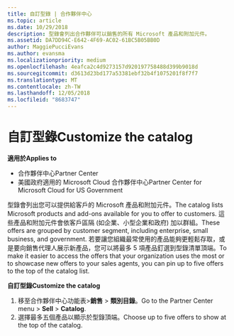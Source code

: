```yaml
---
title: 自訂型錄 | 合作夥伴中心
ms.topic: article
ms.date: 10/29/2018
description: 型錄會列出合作夥伴可以銷售的所有 Microsoft 產品和附加元件。
ms.assetid: DA7DD94C-E642-4F69-AC02-61BC5B05BB0D
author: MaggiePucciEvans
ms.author: evansma
ms.localizationpriority: medium
ms.openlocfilehash: 4eafca2c4d9273157d920197758488d399b9018d
ms.sourcegitcommit: d3613d23bd177a53381ebf32b4f1075201f8f7f7
ms.translationtype: MT
ms.contentlocale: zh-TW
ms.lasthandoff: 12/05/2018
ms.locfileid: "8683747"
---
```

# <a name="customize-the-catalog"></a><span data-ttu-id="1afcb-103">自訂型錄</span><span class="sxs-lookup"><span data-stu-id="1afcb-103">Customize the catalog</span></span>

**<span data-ttu-id="1afcb-104">適用於</span><span class="sxs-lookup"><span data-stu-id="1afcb-104">Applies to</span></span>**

-  <span data-ttu-id="1afcb-105">合作夥伴中心</span><span class="sxs-lookup"><span data-stu-id="1afcb-105">Partner Center</span></span>
-  <span data-ttu-id="1afcb-106">美國政府適用的 Microsoft Cloud 合作夥伴中心</span><span class="sxs-lookup"><span data-stu-id="1afcb-106">Partner Center for Microsoft Cloud for US Government</span></span>


<span data-ttu-id="1afcb-107">型錄會列出您可以提供給客戶的 Microsoft 產品和附加元件。</span><span class="sxs-lookup"><span data-stu-id="1afcb-107">The catalog lists Microsoft products and add-ons available for you to offer to customers.</span></span> <span data-ttu-id="1afcb-108">這些產品和附加元件會依客戶區隔 (如企業、小型企業和政府) 加以群組。</span><span class="sxs-lookup"><span data-stu-id="1afcb-108">These offers are grouped by customer segment, including enterprise, small business, and government.</span></span> <span data-ttu-id="1afcb-109">若要讓您組織最常使用的產品能夠更輕鬆存取，或是要向銷售代理人展示新產品，您可以將最多 5 項產品釘選到型錄清單頂端。</span><span class="sxs-lookup"><span data-stu-id="1afcb-109">To make it easier to access the offers that your organization uses the most or to showcase new offers to your sales agents, you can pin up to five offers to the top of the catalog list.</span></span>

**<span data-ttu-id="1afcb-110">自訂型錄</span><span class="sxs-lookup"><span data-stu-id="1afcb-110">Customize the catalog</span></span>**

1.  <span data-ttu-id="1afcb-111">移至合作夥伴中心功能表&gt;**銷售** &gt; **類別目錄**。</span><span class="sxs-lookup"><span data-stu-id="1afcb-111">Go to the Partner Center menu &gt; **Sell** &gt; **Catalog**.</span></span>
2.  <span data-ttu-id="1afcb-112">選擇最多五個產品以顯示於型錄頂端。</span><span class="sxs-lookup"><span data-stu-id="1afcb-112">Choose up to five offers to show at the top of the catalog.</span></span>

 

 



